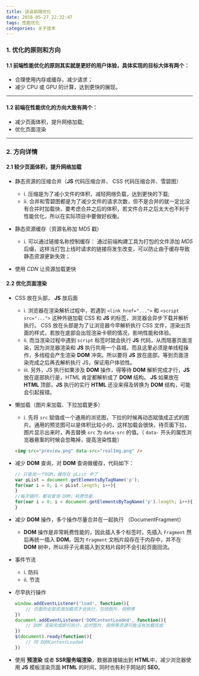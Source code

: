 ```yaml
---
title: 谈谈前端优化
date: 2018-05-27 22:32:47
tags: 性能优化
categories: 关于技术
---
```


### 1. 优化的原则和方向

#### 1.1 前端性能优化的原则其实就是更好的用户体验，具体实现的目标大体有两个：

* 合理使用内存或缓存，减少请求；
* 减少 CPU 或 GPU 的计算，达到更快的展现。

----

#### 1.2 前端在性能优化的方向大致有两个：

* 减少页面体积，提升网络加载;
* 优化页面渲染

---

### 2. 方向详情

#### 2.1 较少页面体积，提升网络加载

* 静态资源的压缩合并（**JS** 代码压缩合并、 CSS 代码压缩合并、雪碧图）

	- i. 压缩是为了减小文件的体积，减轻网络负载，达到更快的下载;
	- ii. 合并和雪碧图都是为了减少文件的请求次数，但不是合并的就一定比没有合并时加载快，要考虑合并之后的体积，若文件合并之后太大也不利于性能优化，所以在实际项目中要做好权衡。
* 静态资源缓存（资源名称加 MD5 戳）

	- i. 可以通过链接名称控制缓存： 通过前端构建工具为打包的文件添加 *MD5* 后缀，这样当打包上线时请求的链接将发生改变，可以防止由于缓存导致静态资源更新失效；

* 使用 *CDN* 让资源加载更快

#### 2.2 优化页面渲染

* CSS 放在头部， **JS** 放后面

	- i. 浏览器在渲染解析过程中，若遇到 `<link href="...">` 和 `<script src="...">` 这种外链加载 CSS 和 **JS** 的标签，浏览器会异步下载并解析执行。 CSS 放在头部是为了让浏览器今早解析执行 CSS 文件，渲染出页面的样式，若放在底部会出现渲染卡顿的情况，影响性能和体验。
	- ii. 而当渲染过程中遇到 `script` 标签时就会执行 **JS** 代码，从而阻塞页面渲染，因为浏览器渲染和 **JS** 执行共用一个县城，而且这里必须是单线程操作，多线程会产生渲染 **DOM** 冲突。所以要将 **JS** 放在底部，等到页面渲染完成之后再去解析执行 JS，保证用户体验性。
	- iii. 另外，JS 执行如果涉及 **DOM** 操作，得等待 **DOM** 解析完成才行，**JS** 放在底部执行是，HTML 肯定都解析成了 **DOM** 结构。 **JS** 如果放在 **HTML** 顶部，**JS** 执行的实行 **HTML** 还没来得及转换为 **DOM** 结构，可能会引起报错。

* 懒加载（图片来加载、下拉加载更多）
	
	- i. 先将 `src` 赋值成一个通用的浏览图，下拉的时候再动态赋值成正式的图片。通用的预览图可以是体积比较小的，这样加载会很快，待页面下拉，图片显示出来时，再去替换 `src` 为 `data-src` 的值。（ `data-` 开头的属性浏览器悬案的时候会忽略掉，提高渲染性能）

	```html
	<img src="preview.png" data-src="realImg.png" />
	```

* 减少 **DOM** 查询，对 **DOM** 查询做缓存，代码如下：

	```js
	// 只查询一个DOM，缓存在 pList 中了
	var pList = document.getElementsByTagName('p');
	for(var i = 0; i < pList.length; i++){
	}
	//每次循环，都会查询 DOM，耗费性能
	for(var i = 0; i < document.getElementsByTagName('p').length; i++){
	}
	```

* 减少 **DOM** 操作，多个操作尽量合并在一起执行 （DocumentFragment）

	- **DOM** 操作是非常耗费性能的，因此插入多个标签时，先插入 `Fragment` 然后再统一插入 **DOM**。因为 `Fragment` 文档片段存在于内存中，并不在 **DOM** 树中，所以将子元素插入到文档片段时不会引起页面回流。

* 事件节流
	- i. 防抖
	- ii. 节流

* 尽早执行操作

	```js
	window.addEventListener('load', function(){
		// 页面的全部资源加载完才会执行，包括图片、视频等
	})
	document.addEventListener('DOMContentLoaded', function(){
		// DOM 渲染完成即可执行，此时图片、视频等资源可能没有加载完成
	})
	$(document).ready(function(){
		// 同 DOMContentLoaded
	})
	```
* 使用 **预渲染** 或者 **SSR服务端渲染**，数据直接输出到 **HTML**中，减少浏览器使用 **JS** 模板渲染页面 **HTML** 的时间，同时也有利于网站的 **SEO**。




